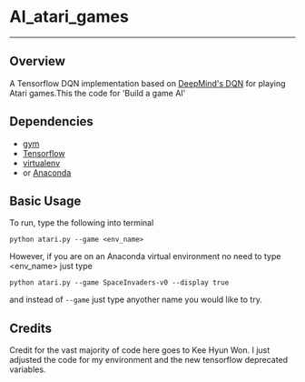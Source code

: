 # AI_atari_games
--- 
## Overview

A Tensorflow DQN implementation based on [DeepMind's DQN](https://storage.googleapis.com/deepmind-data/assets/papers/DeepMindNature14236Paper.pdf) for playing Atari games.This the code for 'Build a game AI'

## Dependencies
- [gym](https://gym.openai.com)
- [Tensorflow](https://www.tensorflow.org)
- [virtualenv](https://virtualenv.pypa.io/en/latest/installation.html)
- or [Anaconda](https://www.continuum.io/downloads)
 
## Basic Usage
To run, type the following into terminal

`python atari.py --game <env_name>`

However, if you are on an Anaconda virtual environment no need to type <env_name> just type 

`python atari.py --game SpaceInvaders-v0 --display true`

and instead of `--game`  just type anyother name you would like to try.

## Credits
Credit for the vast majority of code here goes to Kee Hyun Won.  I just adjusted the code for my environment and the new 
tensorflow deprecated variables.

